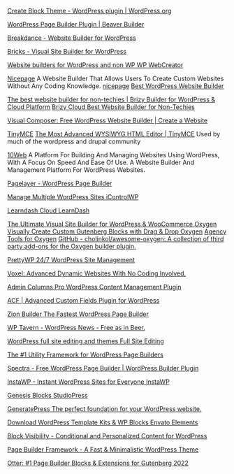 
[Create Block Theme - WordPress plugin | WordPress.org](https://wordpress.org/plugins/create-block-theme/)

[WordPress Page Builder Plugin | Beaver Builder](https://www.wpbeaverbuilder.com/)

[Breakdance - Website Builder for WordPress](https://breakdance.com/)

[Bricks - Visual Site Builder for WordPress](https://bricksbuilder.io/)

[Website builders for WordPress and non WP WP WebCreator](https://wpwebcreator.com/website-builders/)

[Nicepage](https://nicepage.com/)
A Website Builder That Allows Users To Create Custom Websites Without Any Coding Knowledge.
[nicepage](https://nicepage.com/website-templates)
[Best WordPress Website Builder](https://nicepage.com/wordpress-website-builder)

[The best website builder for non-techies | Brizy Builder for WordPress & Cloud Platform](https://www.brizy.io/)
[Brizy Cloud Best Website Builder for Non-Techies](https://www.brizy.io/cloud)

[Visual Composer: Free WordPress Website Builder | Create a Website](https://visualcomposer.com/)

[TinyMCE](http://www.tinymce.com/)
[The Most Advanced WYSIWYG HTML Editor | TinyMCE](https://www.tiny.cloud/tinymce/)
Used by much of the wordpress and drupal community

[10Web](https://10web.io/)
A Platform For Building And Managing Websites Using WordPress, With A Focus On Speed And Ease Of Use.
A Website Builder And Management Platform For WordPress Websites.

[Pagelayer - WordPress Page Builder](https://pagelayer.com/)

[Manage Multiple WordPress Sites iControlWP](https://www.icontrolwp.com/)

[Learndash Cloud LearnDash](https://www.learndash.com/learndash-cloud/)

[The Ultimate Visual Site Builder for WordPress & WooCommerce Oxygen](https://oxygenbuilder.com/)
[Visually Create Custom Gutenberg Blocks with Drag & Drop Oxygen](https://oxygenbuilder.com/tour/gutenberg/)
[Agency Tools for Oxygen](https://oxyagency.tools/)
[GitHub - cholinkol/awesome-oxygen: A collection of third party add-ons for the Oxygen builder plugin.](https://github.com/cholinkol/awesome-oxygen)

[PrettyWP 24/7 WordPress Site Management](https://www.prettywp.com/)

[Voxel: Advanced Dynamic Websites With No Coding Involved.](https://getvoxel.io/)

[Admin Columns Pro WordPress Content Management Plugin](https://www.admincolumns.com/)

[ACF | Advanced Custom Fields Plugin for WordPress](https://www.advancedcustomfields.com/)

[Zion Builder The Fastest WordPress Page Builder](https://zionbuilder.io/)

[WP Tavern - WordPress News - Free as in Beer.](https://wptavern.com/)

[WordPress full site editing and themes Full Site Editing](https://fullsiteediting.com/)

[The #1 Utility Framework for WordPress Page Builders](https://automaticcss.com/)

[Spectra - Free WordPress Page Builder | WordPress Builder Plugin](https://wpspectra.com/)

[InstaWP - Instant WordPress Sites for Everyone InstaWP](https://instawp.com/)

[Genesis Blocks StudioPress](https://www.studiopress.com/genesis-blocks/)

[GeneratePress The perfect foundation for your WordPress website.](https://generatepress.com/)

[Download WordPress Template Kits & WP Blocks Envato Elements](https://elements.envato.com/wordpress/template-kits)

[Block Visibility - Conditional and Personalized Content for WordPress](https://blockvisibilitywp.com/)

[Page Builder Framework - A Fast & Minimalistic WordPress Theme](https://wp-pagebuilderframework.com/)

[Otter: #1 Page Builder Blocks & Extensions for Gutenberg 2022](https://themeisle.com/plugins/otter-blocks/)
